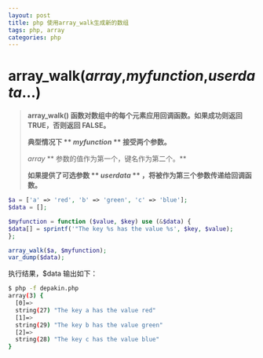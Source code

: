```yaml
---
layout: post
title: php 使用array_walk生成新的数组
tags: php, array
categories: php
---
```


# **array_walk(**_array_**,**_myfunction_**,**_userdata_**...)**

> **array_walk() 函数对数组中的每个元素应用回调函数。如果成功则返回 TRUE，否则返回 FALSE。**
> 
> **典型情况下 ** _myfunction_ ** 接受两个参数。**
> 
> _array_ ** 参数的值作为第一个，键名作为第二个。**
> 
> **如果提供了可选参数 ** _userdata_ ** ，将被作为第三个参数传递给回调函数。**

```php
$a = ['a' => 'red', 'b' => 'green', 'c' => 'blue'];
$data = [];

$myfunction = function ($value, $key) use (&$data) {
$data[] = sprintf('"The key %s has the value %s', $key, $value);
};

array_walk($a, $myfunction);
var_dump($data);
```

执行结果，$data 输出如下：

```bash
$ php -f depakin.php
array(3) {
  [0]=>
  string(27) "The key a has the value red"
  [1]=>
  string(29) "The key b has the value green"
  [2]=>
  string(28) "The key c has the value blue"
}
```